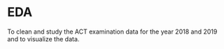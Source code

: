 # EDA
 To clean and study the ACT examination data for the year 2018 and 2019 and to visualize the data.
